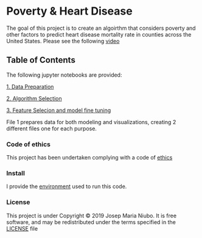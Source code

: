 # Poverty & Heart Disease
The goal of this project is to create an algoirthm that considers poverty and other factors to predict heart disease mortality rate in counties across the United States. Please see the following [video](https://www.youtube.com/watch?time_continue=4&v=poc1eTuJJfc)

## Table of Contents 
The following jupyter notebooks are provided:

[1. Data Preparation](https://github.com/titoniubo/poverty_and_heart_disease/blob/master/1.%20Data%20Preparation%20.ipynb)

[2. Algorithm Selection](https://github.com/titoniubo/poverty_and_heart_disease/blob/master/2.%20Algorithm%20selection.ipynb)

[3. Feature Selecion and model fine tuning](https://github.com/titoniubo/poverty_and_heart_disease/blob/master/4.%20Feature%20Selection%2C%20Algorithm%20improvement%2C%20Generalization%20demo..ipynb)

File 1 prepares data for both modeling and visualizations, creating 2 different files one for each purpose.

### Code of ethics

This project has been undertaken complying with a code of [ethics](https://github.com/titoniubo/poverty_and_heart_disease/blob/master/Code%20of%20ethics.txt) 

### Install
I provide the [environment](https://github.com/titoniubo/poverty_and_heart_disease/blob/master/featsel.yml) used to run this code.

### License
This project is under Copyright © 2019 Josep Maria Niubo. It is free software, and may be redistributed under the terms specified in the [LICENSE](https://github.com/titoniubo/poverty_and_heart_disease/blob/master/License.txt) file

